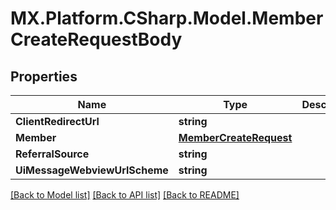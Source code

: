 # MX.Platform.CSharp.Model.MemberCreateRequestBody

## Properties

Name | Type | Description | Notes
------------ | ------------- | ------------- | -------------
**ClientRedirectUrl** | **string** |  | [optional] 
**Member** | [**MemberCreateRequest**](MemberCreateRequest.md) |  | [optional] 
**ReferralSource** | **string** |  | [optional] 
**UiMessageWebviewUrlScheme** | **string** |  | [optional] 

[[Back to Model list]](../README.md#documentation-for-models) [[Back to API list]](../README.md#documentation-for-api-endpoints) [[Back to README]](../README.md)

